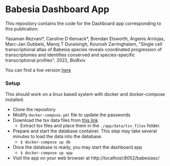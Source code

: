 # Babesia Dashboard App

This repository contains the code for the Dashboard app corresponding to this publication:

Yasaman Rezvani*, Caroline D Keroack*, Brendan Elsworth, Argenis Arriojas, Marc-Jan Gubbels, Manoj T Duraisingh, Kourosh Zarringhalam, "Single cell transcriptional atlas of Babesia species reveals coordinated progression of transcriptomes and identifies conserved and species-specific transcriptional profiles", 2022, BioRxiv

You can find a live version [here](https://umbibio.math.umb.edu/babesiasc/)

### Setup
This should work on a linux based system with docker and docker-compose installed.
- Clone the repository
- Modify `docker-compose.yml` file to update the passwords
- Download the tsv data files from [this link](https://umbibio.math.umb.edu/data/babesia/tsv_files.tar.gz)
    - Extract tsv files and place them in the `./app/data/tsv_files` folder.
- Prepare and start the database container. This step may take several minutes to load the data into the database.
    - `$ docker-compose up db`
- Once the database is ready, you may start the dashboard app
    - `$ docker-compose up app`
- Visit the app on your web browser at http://localhost:8052/babesiasc/
